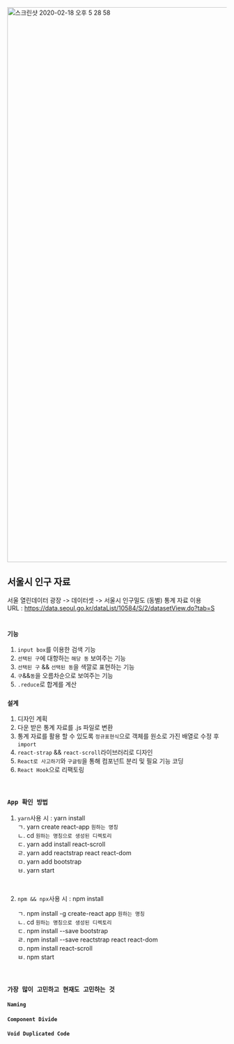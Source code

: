 
<img width="1274" alt="스크린샷 2020-02-18 오후 5 28 58" src="https://user-images.githubusercontent.com/45477679/74732019-a841b900-528c-11ea-8058-e1211f253fcd.png">

## 서울시 인구 자료

서울 열린데이터 광장 -> 데이터셋 -> 서울시 인구밀도 (동별) 통계 자료 이용  
  URL : https://data.seoul.go.kr/dataList/10584/S/2/datasetView.do?tab=S  
<br/>

### `기능`

1. `input box`를 이용한 검색 기능
2. `선택된 구`에 대항하는 `해당 동` 보여주는 기능
3. `선택된 구` && `선택된 동`을 색깔로 표현하는 기능
4. `구`&&`동`을 오름차순으로 보여주는 기능  
5. `.reduce`로 합계를 계산


### `설계`

1. 디자인 계획
2. 다운 받은 통계 자료를 .js 파일로 변환
3. 통계 자료를 활용 할 수 있도록 `정규표현식`으로 객체를 원소로 가진 배열로 수정 후 `import`
4. `react-strap` && `react-scroll`라이브러리로 디자인
5. `React로 사고하기`와 `구글링`을 통해 컴포넌트 분리 및 필요 기능 코딩
6. `React Hook`으로 리팩토링

<br />

### `App 확인 방법`

1. `yarn`사용 시 : yarn install  
    ㄱ. yarn create react-app `원하는 명칭`  
    ㄴ. cd `원하는 명칭으로 생성된 디렉토리`  
    ㄷ. yarn add install react-scroll  
    ㄹ. yarn add reactstrap react react-dom  
    ㅁ. yarn add bootstrap  
    ㅂ. yarn start  
<br/> 

2. `npm && npx`사용 시 : npm install

    ㄱ. npm install -g create-react app `원하는 명칭`  
    ㄴ. cd `원하는 명칭으로 생성된 디렉토리`  
    ㄷ. npm install --save bootstrap  
    ㄹ. npm install --save reactstrap react react-dom  
    ㅁ. npm install react-scroll  
    ㅂ. npm start  
<br/>

### `가장 많이 고민하고 현재도 고민하는 것`

#### `Naming` 
#### `Component Divide`
#### `Void Duplicated Code`
